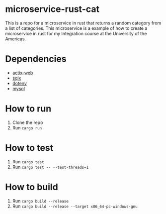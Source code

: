 # microservice-rust-cat
This is a repo for a microservice in rust that returns a random category from a list of categories. This microservice is a example of how to create a microservice in rust for my Integration course at the University of the Americas.

# Dependencies

- [actix-web](https://actix.rs/docs/web/)
- [sqlx](https://github.com/launchbadge/sqlx)
- [dotenv](https://github.com/dotenv-rs/dotenv)
- [mysql](https://github.com/mysql-rs/mysql-async)

# How to run

1. Clone the repo
2. Run `cargo run`

# How to test

1. Run `cargo test`
2. Run `cargo test -- --test-threads=1`

# How to build

1. Run `cargo build --release`
2. Run `cargo build --release --target x86_64-pc-windows-gnu`


